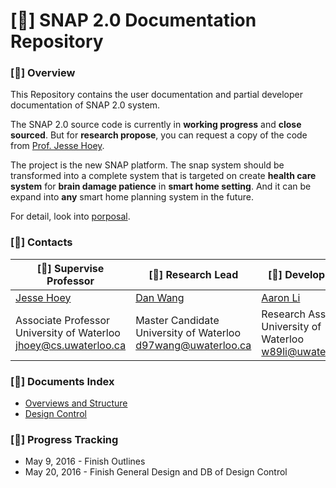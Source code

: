 # [&#xf07c;] SNAP 2.0 Documentation Repository

### [&#xf113;] **Overview**

This Repository contains the user documentation and partial developer documentation of SNAP 2.0 system. 

The SNAP 2.0 source code is currently in **working progress** and **close sourced**. But for **research propose**, you can request a copy of the code from [Prof. Jesse Hoey](https://cs.uwaterloo.ca/~jhoey/). 

The project is the new SNAP platform. The snap system should be transformed into a complete system that is targeted on create **health care system** for **brain damage patience** in **smart home setting**. And it can be expand into **any** smart home planning system in the future. 

For detail, look into [porposal](proposal.md).

### [&#xf0c0;] **Contacts**

[&#xf06e;] Supervise Professor |[&#xf19d;] Research Lead |[&#xf135;] Develop Lead
------------ | ------------- | -------------
[Jesse Hoey](https://cs.uwaterloo.ca/~jhoey/) | [Dan Wang](https://ca.linkedin.com/in/dan-wang-089935b0) | [Aaron Li](https://ca.linkedin.com/in/aaron-li-01215748)
Associate Professor <br> University of Waterloo <br> jhoey@cs.uwaterloo.ca | Master Candidate <br> University of Waterloo <br> d97wang@uwaterloo.ca | Research Assistent <br>University of Waterloo<br>w89li@uwaterloo.ca

### [&#xf0c5;] **Documents Index**

* [Overviews and Structure](proposal.md)
* [Design Control](design_control/README.md)

### [&#xf11e;] **Progress Tracking**

* May 9, 2016 - Finish Outlines
* May 20, 2016 - Finish General Design and DB of Design Control